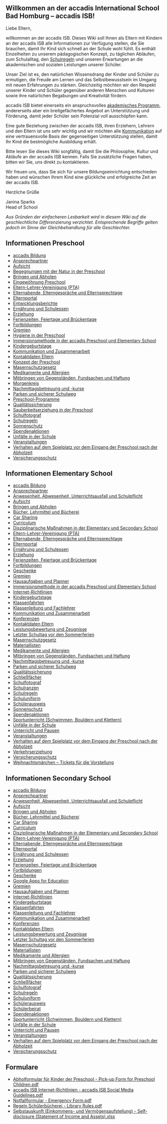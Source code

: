 ## Willkommen an der accadis International School Bad Homburg – accadis ISB! 

Liebe Eltern,

willkommen an der accadis ISB. Dieses Wiki soll Ihnen als Eltern mit Kindern an der accadis ISB alle Informationen zur Verfügung stellen, die Sie brauchen, damit Ihr Kind sich schnell an der Schule wohl fühlt. Es enthält Einzelheiten zu unserem pädagogischen Konzept, zu täglichen Abläufen, zum Schulalltag, den [Schulregeln](/de/Schulregeln "Schulregeln") und unseren Erwartungen an die akademischen und sozialen Leistungen unserer Schüler.

Unser Ziel ist es, den natürlichen Wissensdrang der Kinder und Schüler zu ermutigen, die Freude am Lernen und das Selbstbewusstsein im Umgang mit neuen Erfahrungen zu stärken. Gleichzeitig möchten wir den Respekt unserer Kinder und Schüler gegenüber anderen Menschen und Kulturen sowie ihre natürlichen Begabungen und Kreativität fördern.

accadis ISB bietet einerseits ein anspruchsvolles [akademisches Programm](/de/Curriculum "Curriculum"), andererseits aber ein breitgefächertes Angebot an Unterstützung und Förderung, damit jeder Schüler sein Potenzial voll ausschöpfen kann.

Eine gute Beziehung zwischen der accadis ISB, ihren Erziehern, Lehrern und den Eltern ist uns sehr wichtig und wir möchten alle [Kommunikation](/de/Kommunikation_und_Zusammenarbeit "Kommunikation und Zusammenarbeit") auf eine vertrauensvolle Basis der gegenseitigen Unterstützung stellen, damit Ihr Kind die bestmögliche Ausbildung erhält.

Bitte lesen Sie dieses Wiki sorgfältig, damit Sie die Philosophie, Kultur und Abläufe an der accadis ISB kennen. Falls Sie zusätzliche Fragen haben, bitten wir Sie, uns direkt zu kontaktieren.

Wir freuen uns, dass Sie sich für unsere Bildungseinrichtung entschieden haben und wünschen Ihrem Kind eine glückliche und erfolgreiche Zeit an der accadis ISB.

Herzliche Grüße

Janina Sparks  
Head of School

_Aus Gründen der einfacheren Lesbarkeit wird in diesem Wiki auf die geschlechtliche Differenzierung verzichtet. Entsprechende Begriffe gelten jedoch im Sinne der Gleichbehandlung für alle Geschlechter._

## Informationen Preschool 

-   [accadis Bildung](/de/Accadis_Bildung "accadis Bildung")
-   [Ansprechpartner](/de/Ansprechpartner "Ansprechpartner")
-   [Aufsicht](/de/Aufsicht "Aufsicht")
-   [Begegnungen mit der Natur in der Preschool](/de/Begegnungen_mit_der_Natur_in_der_Preschool "Begegnungen mit der Natur in der Preschool")
-   [Bringen und Abholen](/de/Bringen_und_Abholen "Bringen und Abholen")
-   [Eingewöhnung Preschool](/de/Eingew%C3%B6hnung_Preschool "Eingewöhnung Preschool")
-   [Eltern-Lehrer-Vereinigung (PTA)](/de/Eltern-Lehrer-Vereinigung_(PTA) "Eltern-Lehrer-Vereinigung (PTA)")
-   [Elternabende, Elterngespräche und Elternsprechtage](/de/Elternabende,_Elterngespr%C3%A4che_und_Elternsprechtage "Elternabende, Elterngespräche und Elternsprechtage")
-   [Elternportal](/de/Elternportal "Elternportal")
-   [Entwicklungsberichte](/de/Entwicklungsberichte "Entwicklungsberichte")
-   [Ernährung und Schulessen](/de/Ern%C3%A4hrung_und_Schulessen "Ernährung und Schulessen")
-   [Erziehung](/de/Erziehung "Erziehung")
-   [Ferienzeiten, Feiertage und Brückentage](/de/Ferienzeiten,_Feiertage_und_Br%C3%BCckentage "Ferienzeiten, Feiertage und Brückentage")
-   [Fortbildungen](/de/Fortbildungen "Fortbildungen")
-   [Gremien](/de/Gremien "Gremien")
-   [Hygiene in der Preschool](/de/Hygiene_in_der_Preschool "Hygiene in der Preschool")
-   [Immersionsmethode in der accadis Preschool und Elementary School](/de/Immersionsmethode_in_der_accadis_Preschool_und_Elementary_School "Immersionsmethode in der accadis Preschool und Elementary School")
-   [Kindergeburtstage](/de/Kindergeburtstage "Kindergeburtstage")
-   [Kommunikation und Zusammenarbeit](/de/Kommunikation_und_Zusammenarbeit "Kommunikation und Zusammenarbeit")
-   [Kontaktdaten Eltern](/de/Kontaktdaten_Eltern "Kontaktdaten Eltern")
-   [Konzept der Preschool](/de/Konzept_der_Preschool "Konzept der Preschool")
-   [Masernschutzgesetz](/de/Masernschutzgesetz "Masernschutzgesetz")
-   [Medikamente und Allergien](/de/Medikamente_und_Allergien "Medikamente und Allergien")
-   [Mitbringen von Gegenständen, Fundsachen und Haftung](/de/Mitbringen_von_Gegenst%C3%A4nden,_Fundsachen_und_Haftung "Mitbringen von Gegenständen, Fundsachen und Haftung")
-   [Morgenkreis](/de/Morgenkreis "Morgenkreis")
-   [Nachmittagsbetreuung und -kurse](/de/Nachmittagsbetreuung_und_-kurse "Nachmittagsbetreuung und -kurse")
-   [Parken und sicherer Schulweg](/de/Parken_und_sicherer_Schulweg "Parken und sicherer Schulweg")
-   [Preschool-Programme](/de/Preschool-Programme "Preschool-Programme")
-   [Qualitätssicherung](/de/Qualit%C3%A4tssicherung "Qualitätssicherung")
-   [Sauberkeitserziehung in der Preschool](/de/Sauberkeitserziehung_in_der_Preschool "Sauberkeitserziehung in der Preschool")
-   [Schulfotograf](/de/Schulfotograf "Schulfotograf")
-   [Schulregeln](/de/Schulregeln "Schulregeln")
-   [Sonnenschutz](/de/Sonnenschutz "Sonnenschutz")
-   [Spendenaktionen](/de/Spendenaktionen "Spendenaktionen")
-   [Unfälle in der Schule](/de/Unf%C3%A4lle_in_der_Schule "Unfälle in der Schule")
-   [Veranstaltungen](/de/Veranstaltungen "Veranstaltungen")
-   [Verhalten auf dem Spielplatz vor dem Eingang der Preschool nach der Abholzeit](/de/Verhalten_auf_dem_Spielplatz_vor_dem_Eingang_der_Preschool_nach_der_Abholzeit "Verhalten auf dem Spielplatz vor dem Eingang der Preschool nach der Abholzeit")
-   [Versicherungsschutz](/de/Versicherungsschutz "Versicherungsschutz")

## Informationen Elementary School 

-   [accadis Bildung](/de/Accadis_Bildung "accadis Bildung")
-   [Ansprechpartner](/de/Ansprechpartner "Ansprechpartner")
-   [Anwesenheit, Abwesenheit, Unterrichtsausfall und Schulpflicht](/de/Anwesenheit,_Abwesenheit,_Unterrichtsausfall_und_Schulpflicht "Anwesenheit, Abwesenheit, Unterrichtsausfall und Schulpflicht")
-   [Aufsicht](/de/Aufsicht "Aufsicht")
-   [Bringen und Abholen](/de/Bringen_und_Abholen "Bringen und Abholen")
-   [Bücher, Lehrmittel und Bücherei](/de/B%C3%BCcher,_Lehrmittel_und_B%C3%BCcherei "Bücher, Lehrmittel und Bücherei")
-   [Car Sharing](/de/Car_Sharing "Car Sharing")
-   [Curriculum](/de/Curriculum "Curriculum")
-   [Disziplinarische Maßnahmen in der Elementary und Secondary School](/de/Disziplinarische_Ma%C3%9Fnahmen_in_der_Elementary_und_Secondary_School "Disziplinarische Maßnahmen in der Elementary und Secondary School")
-   [Eltern-Lehrer-Vereinigung (PTA)](/de/Eltern-Lehrer-Vereinigung_(PTA) "Eltern-Lehrer-Vereinigung (PTA)")
-   [Elternabende, Elterngespräche und Elternsprechtage](/de/Elternabende,_Elterngespr%C3%A4che_und_Elternsprechtage "Elternabende, Elterngespräche und Elternsprechtage")
-   [Elternportal](/de/Elternportal "Elternportal")
-   [Ernährung und Schulessen](/de/Ern%C3%A4hrung_und_Schulessen "Ernährung und Schulessen")
-   [Erziehung](/de/Erziehung "Erziehung")
-   [Ferienzeiten, Feiertage und Brückentage](/de/Ferienzeiten,_Feiertage_und_Br%C3%BCckentage "Ferienzeiten, Feiertage und Brückentage")
-   [Fortbildungen](/de/Fortbildungen "Fortbildungen")
-   [Geschenke](/de/Geschenke "Geschenke")
-   [Gremien](/de/Gremien "Gremien")
-   [Hausaufgaben und Planner](/de/Hausaufgaben_und_Planner "Hausaufgaben und Planner")
-   [Immersionsmethode in der accadis Preschool und Elementary School](/de/Immersionsmethode_in_der_accadis_Preschool_und_Elementary_School "Immersionsmethode in der accadis Preschool und Elementary School")
-   [Internet-Richtlinien](/de/Internet-Richtlinien "Internet-Richtlinien")
-   [Kindergeburtstage](/de/Kindergeburtstage "Kindergeburtstage")
-   [Klassenfahrten](/de/Klassenfahrten "Klassenfahrten")
-   [Klassenleitung und Fachlehrer](/de/Klassenleitung_und_Fachlehrer "Klassenleitung und Fachlehrer")
-   [Kommunikation und Zusammenarbeit](/de/Kommunikation_und_Zusammenarbeit "Kommunikation und Zusammenarbeit")
-   [Konferenzen](/de/Konferenzen "Konferenzen")
-   [Kontaktdaten Eltern](/de/Kontaktdaten_Eltern "Kontaktdaten Eltern")
-   [Leistungsbewertung und Zeugnisse](/de/Leistungsbewertung_und_Zeugnisse "Leistungsbewertung und Zeugnisse")
-   [Letzter Schultag vor den Sommerferien](/de/Letzter_Schultag_vor_den_Sommerferien "Letzter Schultag vor den Sommerferien")
-   [Masernschutzgesetz](/de/Masernschutzgesetz "Masernschutzgesetz")
-   [Materiallisten](/de/Materiallisten "Materiallisten")
-   [Medikamente und Allergien](/de/Medikamente_und_Allergien "Medikamente und Allergien")
-   [Mitbringen von Gegenständen, Fundsachen und Haftung](/de/Mitbringen_von_Gegenst%C3%A4nden,_Fundsachen_und_Haftung "Mitbringen von Gegenständen, Fundsachen und Haftung")
-   [Nachmittagsbetreuung und -kurse](/de/Nachmittagsbetreuung_und_-kurse "Nachmittagsbetreuung und -kurse")
-   [Parken und sicherer Schulweg](/de/Parken_und_sicherer_Schulweg "Parken und sicherer Schulweg")
-   [Qualitätssicherung](/de/Qualit%C3%A4tssicherung "Qualitätssicherung")
-   [Schließfächer](/de/Schlie%C3%9Ff%C3%A4cher "Schließfächer")
-   [Schulfotograf](/de/Schulfotograf "Schulfotograf")
-   [Schulranzen](/de/Schulranzen "Schulranzen")
-   [Schulregeln](/de/Schulregeln "Schulregeln")
-   [Schuluniform](/de/Schuluniform "Schuluniform")
-   [Schülerausweis](/de/Sch%C3%BClerausweis "Schülerausweis")
-   [Sonnenschutz](/de/Sonnenschutz "Sonnenschutz")
-   [Spendenaktionen](/de/Spendenaktionen "Spendenaktionen")
-   [Sportunterricht (Schwimmen, Bouldern und Klettern)](/de/Sportunterricht_(Schwimmen,_Bouldern_und_Klettern) "Sportunterricht (Schwimmen, Bouldern und Klettern)")
-   [Unfälle in der Schule](/de/Unf%C3%A4lle_in_der_Schule "Unfälle in der Schule")
-   [Unterricht und Pausen](/de/Unterricht_und_Pausen "Unterricht und Pausen")
-   [Veranstaltungen](/de/Veranstaltungen "Veranstaltungen")
-   [Verhalten auf dem Spielplatz vor dem Eingang der Preschool nach der Abholzeit](/de/Verhalten_auf_dem_Spielplatz_vor_dem_Eingang_der_Preschool_nach_der_Abholzeit "Verhalten auf dem Spielplatz vor dem Eingang der Preschool nach der Abholzeit")
-   [Verkehrserziehung](/de/Verkehrserziehung "Verkehrserziehung")
-   [Versicherungsschutz](/de/Versicherungsschutz "Versicherungsschutz")
-   [Weihnachtsmärchen – Tickets für die Vorstellung](/de/Weihnachtsm%C3%A4rchen_%E2%80%93_Tickets_f%C3%BCr_die_Vorstellung "Weihnachtsmärchen – Tickets für die Vorstellung")

## Informationen Secondary School 

-   [accadis Bildung](/de/Accadis_Bildung "accadis Bildung")
-   [Ansprechpartner](/de/Ansprechpartner "Ansprechpartner")
-   [Anwesenheit, Abwesenheit, Unterrichtsausfall und Schulpflicht](/de/Anwesenheit,_Abwesenheit,_Unterrichtsausfall_und_Schulpflicht "Anwesenheit, Abwesenheit, Unterrichtsausfall und Schulpflicht")
-   [Aufsicht](/de/Aufsicht "Aufsicht")
-   [Bringen und Abholen](/de/Bringen_und_Abholen "Bringen und Abholen")
-   [Bücher, Lehrmittel und Bücherei](/de/B%C3%BCcher,_Lehrmittel_und_B%C3%BCcherei "Bücher, Lehrmittel und Bücherei")
-   [Car Sharing](/de/Car_Sharing "Car Sharing")
-   [Curriculum](/de/Curriculum "Curriculum")
-   [Disziplinarische Maßnahmen in der Elementary und Secondary School](/de/Disziplinarische_Ma%C3%9Fnahmen_in_der_Elementary_und_Secondary_School "Disziplinarische Maßnahmen in der Elementary und Secondary School")
-   [Eltern-Lehrer-Vereinigung (PTA)](/de/Eltern-Lehrer-Vereinigung_(PTA) "Eltern-Lehrer-Vereinigung (PTA)")
-   [Elternabende, Elterngespräche und Elternsprechtage](/de/Elternabende,_Elterngespr%C3%A4che_und_Elternsprechtage "Elternabende, Elterngespräche und Elternsprechtage")
-   [Elternportal](/de/Elternportal "Elternportal")
-   [Ernährung und Schulessen](/de/Ern%C3%A4hrung_und_Schulessen "Ernährung und Schulessen")
-   [Erziehung](/de/Erziehung "Erziehung")
-   [Ferienzeiten, Feiertage und Brückentage](/de/Ferienzeiten,_Feiertage_und_Br%C3%BCckentage "Ferienzeiten, Feiertage und Brückentage")
-   [Fortbildungen](/de/Fortbildungen "Fortbildungen")
-   [Geschenke](/de/Geschenke "Geschenke")
-   [Google Apps for Education](/de/Google_Apps_for_Education "Google Apps for Education")
-   [Gremien](/de/Gremien "Gremien")
-   [Hausaufgaben und Planner](/de/Hausaufgaben_und_Planner "Hausaufgaben und Planner")
-   [Internet-Richtlinien](/de/Internet-Richtlinien "Internet-Richtlinien")
-   [Kindergeburtstage](/de/Kindergeburtstage "Kindergeburtstage")
-   [Klassenfahrten](/de/Klassenfahrten "Klassenfahrten")
-   [Klassenleitung und Fachlehrer](/de/Klassenleitung_und_Fachlehrer "Klassenleitung und Fachlehrer")
-   [Kommunikation und Zusammenarbeit](/de/Kommunikation_und_Zusammenarbeit "Kommunikation und Zusammenarbeit")
-   [Konferenzen](/de/Konferenzen "Konferenzen")
-   [Kontaktdaten Eltern](/de/Kontaktdaten_Eltern "Kontaktdaten Eltern")
-   [Leistungsbewertung und Zeugnisse](/de/Leistungsbewertung_und_Zeugnisse "Leistungsbewertung und Zeugnisse")
-   [Letzter Schultag vor den Sommerferien](/de/Letzter_Schultag_vor_den_Sommerferien "Letzter Schultag vor den Sommerferien")
-   [Masernschutzgesetz](/de/Masernschutzgesetz "Masernschutzgesetz")
-   [Materiallisten](/de/Materiallisten "Materiallisten")
-   [Medikamente und Allergien](/de/Medikamente_und_Allergien "Medikamente und Allergien")
-   [Mitbringen von Gegenständen, Fundsachen und Haftung](/de/Mitbringen_von_Gegenst%C3%A4nden,_Fundsachen_und_Haftung "Mitbringen von Gegenständen, Fundsachen und Haftung")
-   [Nachmittagsbetreuung und -kurse](/de/Nachmittagsbetreuung_und_-kurse "Nachmittagsbetreuung und -kurse")
-   [Parken und sicherer Schulweg](/de/Parken_und_sicherer_Schulweg "Parken und sicherer Schulweg")
-   [Qualitätssicherung](/de/Qualit%C3%A4tssicherung "Qualitätssicherung")
-   [Schließfächer](/de/Schlie%C3%9Ff%C3%A4cher "Schließfächer")
-   [Schulfotograf](/de/Schulfotograf "Schulfotograf")
-   [Schulregeln](/de/Schulregeln "Schulregeln")
-   [Schuluniform](/de/Schuluniform "Schuluniform")
-   [Schülerausweis](/de/Sch%C3%BClerausweis "Schülerausweis")
-   [Schülerbeirat](/de/Sch%C3%BClerbeirat "Schülerbeirat")
-   [Spendenaktionen](/de/Spendenaktionen "Spendenaktionen")
-   [Sportunterricht (Schwimmen, Bouldern und Klettern)](/de/Sportunterricht_(Schwimmen,_Bouldern_und_Klettern) "Sportunterricht (Schwimmen, Bouldern und Klettern)")
-   [Unfälle in der Schule](/de/Unf%C3%A4lle_in_der_Schule "Unfälle in der Schule")
-   [Unterricht und Pausen](/de/Unterricht_und_Pausen "Unterricht und Pausen")
-   [Veranstaltungen](/de/Veranstaltungen "Veranstaltungen")
-   [Verhalten auf dem Spielplatz vor dem Eingang der Preschool nach der Abholzeit](/de/Verhalten_auf_dem_Spielplatz_vor_dem_Eingang_der_Preschool_nach_der_Abholzeit "Verhalten auf dem Spielplatz vor dem Eingang der Preschool nach der Abholzeit")
-   [Versicherungsschutz](/de/Versicherungsschutz "Versicherungsschutz")

## Formulare 

-   [Abholformular für Kinder der Preschool - Pick-up Form for Preschool Children.pdf](/de/Datei:Abholformular_f%C3%BCr_Kinder_der_Preschool_-_Pick-up_Form_for_Preschool_Children.pdf "Datei:Abholformular für Kinder der Preschool - Pick-up Form for Preschool Children.pdf")
-   [accadis ISB Internet-Richtlinien - accadis ISB Social Media Guidelines.pdf](/de/Datei:Accadis_ISB_Internet-Richtlinien_-_accadis_ISB_Social_Media_Guidelines.pdf "Datei:accadis ISB Internet-Richtlinien - accadis ISB Social Media Guidelines.pdf")
-   [Notfallformular - Emergency Form.pdf](/de/Datei:Notfallformular_-_Emergency_Form.pdf "Datei:Notfallformular - Emergency Form.pdf")
-   [Regeln Schülerbücherei - Library Rules.pdf](/de/Datei:Regeln_Sch%C3%BClerb%C3%BCcherei_-_Library_Rules.pdf "Datei:Regeln Schülerbücherei - Library Rules.pdf")
-   [Selbstauskunft (Einkommens- und Vermögensaufstellung) - Self-disclosure (Statement of Income and Assets).xlsx](/de/Datei:Selbstauskunft_(Einkommens-_und_Verm%C3%B6gensaufstellung)_-_Self-disclosure_(Statement_of_Income_and_Assets).xlsx "Datei:Selbstauskunft (Einkommens- und Vermögensaufstellung) - Self-disclosure (Statement of Income and Assets).xlsx")